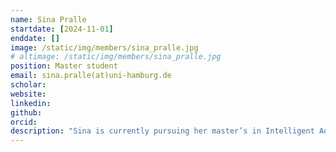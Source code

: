```yaml
---
name: Sina Pralle
startdate: [2024-11-01]
enddate: []
image: /static/img/members/sina_pralle.jpg
# altimage: /static/img/members/sina_pralle.jpg
position: Master student
email: sina.pralle(at)uni-hamburg.de
scholar:
website:
linkedin:
github:
orcid:
description: "Sina is currently pursuing her master’s in Intelligent Adaptive Systems at the University of Hamburg. Since November 2024, she has worked as a HiWi on protein language models at the Institute of Computational Systems Biology, now as part of the NeStOme lab."
---
```

